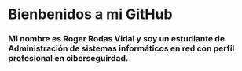 <h1>Bienbenidos a mi GitHub</h1>

<h3>Mi nombre es Roger Rodas Vidal y soy un estudiante de Administración de sistemas informáticos en red con perfil profesional en ciberseguirdad.</h3>
